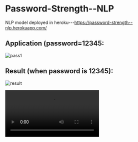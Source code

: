 # Password-Strength--NLP
NLP model deployed in heroku---https://password-strength--nlp.herokuapp.com/



## Application (password=12345:
![pass1](https://user-images.githubusercontent.com/80121664/129458383-cb9cc883-0d4d-4224-a8b3-52e346804406.jpg)


## Result (when password is 12345):
![result](https://user-images.githubusercontent.com/80121664/129458333-6db21b9b-9564-43ac-9654-2c76c9a7a57b.jpg)

![WEB APP](25.10.2021_00.37.03_REC.mp4)
